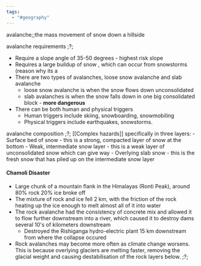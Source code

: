 ```yaml
---
tags:
  - "#geography"
---
```


avalanche;;the mass movement of snow down a hillside
<!--SR:!2024-04-20,3,250-->

avalanche requirements
;?;
- Require a slope angle of 35-50 degrees - highest risk slope
- Requires a large buildup of snow , which can occur from snowstorms (reason why its a 
- There are two types of avalanches, loose snow avalanche and slab avalanche
	- loose snow avalanche is when the snow flows down unconsolidated 
	- slab avalanches is when the snow falls down in one big consolidated block - **more dangerous**
- There can be both human and physical triggers
	- Human triggers include skiing, snowboarding, snowmobiling
	- Physical triggers include earthquakes, snowstorms.

avalanche composition
;?;
[[Complex hazards]] specifically in three layers:
	- Surface bed of snow - this is a strong, compacted layer of snow at the bottom
	- Weak, intermediate snow layer - this is a weak layer of unconsolidated snow which can give way
	- Overlying slab snow - this is the fresh snow that has piled up on the intermediate snow layer


#### Chamoli Disaster
- Large chunk of a mountain flank in the Himalayas (Ronti Peak), around 80% rock 20% ice broke off
- The mixture of rock and ice fell 2 km, with the friction of the rock heating up the ice enough to melt almost all of it into water
- The rock avalanche had the consistency of concrete mix and allowed it to flow further downstream into a river, which caused it to destroy dams several 10's of kilometers downstream 
	- Destroyed the Rishiganga hydro-electric plant 15 km downstream from where the collapse occured
- Rock avalanches may become more often as climate change worsens. This is because overlying glaciers are melting faster, removing the glacial weight and causing destabilisation of the rock layers below.
;?;

